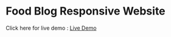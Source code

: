 # Food Blog Responsive Website

Click here for live demo : [Live Demo](https://uzmashk.github.io/responsive-website-html-css-bootstrap/)
